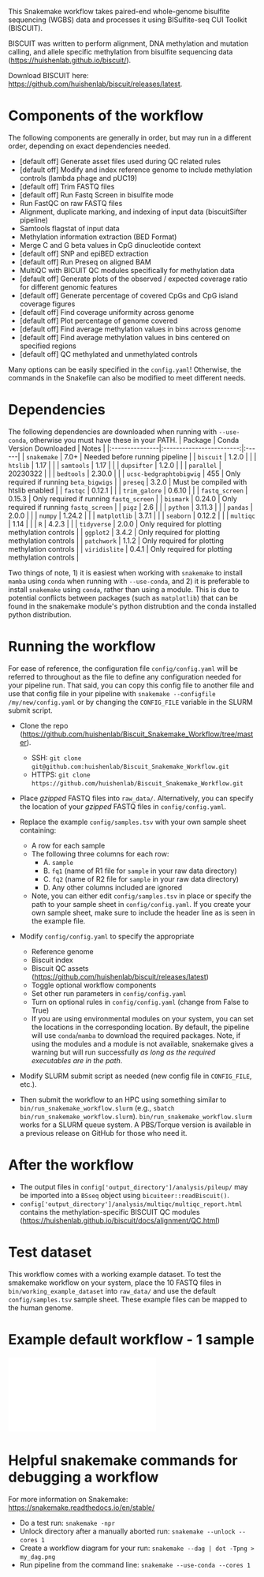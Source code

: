 This Snakemake workflow takes paired-end whole-genome bisulfite sequencing (WGBS) data and processes it using
BISulfite-seq CUI Toolkit (BISCUIT).

BISCUIT was written to perform alignment, DNA methylation and mutation calling, and allele specific methylation from
bisulfite sequencing data (https://huishenlab.github.io/biscuit/).

Download BISCUIT here: https://github.com/huishenlab/biscuit/releases/latest.

# Components of the workflow
The following components are generally in order, but may run in a different order, depending on exact dependencies
needed.
  + [default off] Generate asset files used during QC related rules
  + [default off] Modify and index reference genome to include methylation controls (lambda phage and pUC19)
  + [default off] Trim FASTQ files
  + [default off] Run Fastq Screen in bisulfite mode
  + Run FastQC on raw FASTQ files
  + Alignment, duplicate marking, and indexing of input data (biscuitSifter pipeline)
  + Samtools flagstat of input data
  + Methylation information extraction (BED Format)
  + Merge C and G beta values in CpG dinucleotide context
  + [default off] SNP and epiBED extraction
  + [default off] Run Preseq on aligned BAM
  + MultiQC with BICUIT QC modules specifically for methylation data
  + [default off] Generate plots of the observed / expected coverage ratio for different genomic features
  + [default off] Generate percentage of covered CpGs and CpG island coverage figures
  + [default off] Find coverage uniformity across genome
  + [default off] Plot percentage of genome covered
  + [default off] Find average methylation values in bins across genome
  + [default off] Find average methylation values in bins centered on specified regions
  + [default off] QC methylated and unmethylated controls

Many options can be easily specified in the `config.yaml`! Otherwise, the commands in the Snakefile can also be modified
to meet different needs.

# Dependencies

The following dependencies are downloaded when running with `--use-conda`, otherwise you must have these in your PATH.
| Package        | Conda Version Downloaded | Notes |
|:---------------|:------------------------:|:------|
| `snakemake`    | 7.0+                     | Needed before running pipeline |
| `biscuit`      | 1.2.0                    |       |
| `htslib`       | 1.17                     |       |
| `samtools`     | 1.17                     |       |
| `dupsifter`    | 1.2.0                    |       |
| `parallel`     | 20230322                 |       |
| `bedtools`     | 2.30.0                   |       |
| `ucsc-bedgraphtobigwig`     | 455                   | Only required if running `beta_bigwigs`      |
| `preseq`       | 3.2.0                    | Must be compiled with htslib enabled |
| `fastqc`       | 0.12.1                   |       |
| `trim_galore`  | 0.6.10                   |       |
| `fastq_screen` | 0.15.3                   | Only required if running `fastq_screen` |
| `bismark`      | 0.24.0                   | Only required if running `fastq_screen` |
| `pigz`         | 2.6                      |       |
| `python`       | 3.11.3                   |       |
| `pandas`       | 2.0.0                    |       |
| `numpy`        | 1.24.2                   |       |
| `matplotlib`   | 3.7.1                    |       |
| `seaborn`      | 0.12.2                   |       |
| `multiqc`      | 1.14                     |       |
| `R`            | 4.2.3                    |       |
| `tidyverse`    | 2.0.0                    | Only required for plotting methylation controls |
| `ggplot2`      | 3.4.2                    | Only required for plotting methylation controls |
| `patchwork`    | 1.1.2                    | Only required for plotting methylation controls |
| `viridislite`  | 0.4.1                    | Only required for plotting methylation controls |

Two things of note, 1) it is easiest when working with `snakemake` to install `mamba` using `conda` when running with
`--use-conda`, and 2) it is preferable to install `snakemake` using `conda`, rather than using a module. This is due to
potential conflicts between packages (such as `matplotlib`) that can be found in the snakemake module's python
distrubtion and the conda installed python distribution.

# Running the workflow
For ease of reference, the configuration file `config/config.yaml` will be referred to throughout as the file to define
any configuration needed for your pipeline run. That said, you can copy this config file to another file and use that
config file in your pipeline with `snakemake --configfile /my/new/config.yaml` or by changing the `CONFIG_FILE` variable
in the SLURM submit script.

+ Clone the repo (https://github.com/huishenlab/Biscuit_Snakemake_Workflow/tree/master).
  + SSH: `git clone git@github.com:huishenlab/Biscuit_Snakemake_Workflow.git`
  + HTTPS: `git clone https://github.com/huishenlab/Biscuit_Snakemake_Workflow.git`

+ Place *gzipped* FASTQ files into `raw_data/`. Alternatively, you can specify the location of your *gzipped* FASTQ
files in `config/config.yaml`.

+ Replace the example `config/samples.tsv` with your own sample sheet containing:
  + A row for each sample
  + The following three columns for each row:
    + A. `sample`
    + B. `fq1` (name of R1 file for `sample` in your raw data directory)
    + C. `fq2` (name of R2 file for `sample` in your raw data directory)
    + D. Any other columns included are ignored
  + Note, you can either edit `config/samples.tsv` in place or specify the path to your sample sheet in
  `config/config.yaml`. If you create your own sample sheet, make sure to include the header line as is seen in the
  example file.

+ Modify `config/config.yaml` to specify the appropriate
  + Reference genome
  + Biscuit index
  + Biscuit QC assets (https://github.com/huishenlab/biscuit/releases/latest)
  + Toggle optional workflow components
  + Set other run parameters in `config/config.yaml`
  + Turn on optional rules in `config/config.yaml` (change from False to True)
  + If you are using environmental modules on your system, you can set the locations in the corresponding location. By
  default, the pipeline will use `conda`/`mamba` to download the required packages. Note, if using the modules and a
  module is not available, snakemake gives a warning but will run successfully *as long as the required executables are
  in the path*.

+ Modify SLURM submit script as needed (new config file in `CONFIG_FILE`, etc.).

+ Then submit the workflow to an HPC using something similar to `bin/run_snakemake_workflow.slurm` (e.g.,
`sbatch bin/run_snakemake_workflow.slurm`). `bin/run_snakemake_workflow.slurm` works for a SLURM queue
system. A PBS/Torque version is available in a previous release on GitHub for those who need it.

# After the workflow

+ The output files in `config['output_directory']/analysis/pileup/` may be imported into a `BSseq` object using
`bicuiteer::readBiscuit()`.
+ `config['output_directory']/analysis/multiqc/multiqc_report.html` contains the methylation-specific BISCUIT QC modules
(https://huishenlab.github.io/biscuit/docs/alignment/QC.html)

# Test dataset

This workflow comes with a working example dataset. To test the smakemake workflow on your system, place the 10
FASTQ files in `bin/working_example_dataset` into `raw_data/` and use the default `config/samples.tsv` sample sheet.
These example files can be mapped to the human genome.

# Example default workflow - 1 sample
![workflow diagram](bin/DAGs/dag.pdf)

# Helpful snakemake commands for debugging a workflow
For more information on Snakemake: https://snakemake.readthedocs.io/en/stable/

  + Do a test run: `snakemake -npr`
  + Unlock directory after a manually aborted run: `snakemake --unlock --cores 1`
  + Create a workflow diagram for your run: `snakemake --dag | dot -Tpng > my_dag.png`
  + Run pipeline from the command line: `snakemake --use-conda --cores 1`
